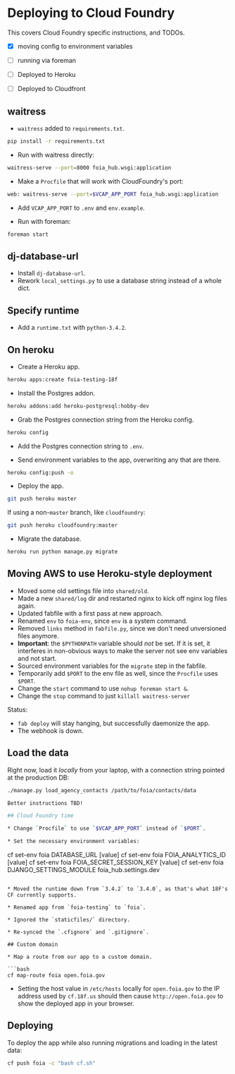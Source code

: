 # Deploying to Cloud Foundry

This covers Cloud Foundry specific instructions, and TODOs.

- [X] moving config to environment variables
- [ ] running via foreman
- [ ] Deployed to Heroku
- [ ] Deployed to Cloudfront


## waitress

* `waitress` added to `requirements.txt`.

```bash
pip install -r requirements.txt
```

* Run with waitress directly:

```bash
waitress-serve --port=8000 foia_hub.wsgi:application
```

* Make a `Procfile` that will work with CloudFoundry's port:

```bash
web: waitress-serve --port=$VCAP_APP_PORT foia_hub.wsgi:application
```

* Add `VCAP_APP_PORT` to `.env` and `env.example`.

* Run with foreman:

```bash
foreman start
```

## dj-database-url

* Install `dj-database-url`.
* Rework `local_settings.py` to use a database string instead of a whole dict.

## Specify runtime

* Add a `runtime.txt` with `python-3.4.2`.


## On heroku

* Create a Heroku app.

```bash
heroku apps:create foia-testing-18f
```

* Install the Postgres addon.

```bash
heroku addons:add heroku-postgresql:hobby-dev
```

* Grab the Postgres connection string from the Heroku config.

```bash
heroku config
```

* Add the Postgres connection string to `.env`.

* Send environment variables to the app, overwriting any that are there.

```bash
heroku config:push -o
```

* Deploy the app.

```bash
git push heroku master
```

If using a non-`master` branch, like `cloudfoundry`:

```bash
git push heroku cloudfoundry:master
```

* Migrate the database.

```bash
heroku run python manage.py migrate
```

## Moving AWS to use Heroku-style deployment

* Moved some old settings file into `shared/old`.
* Made a new `shared/log` dir and restarted nginx to kick off nginx log files again.
* Updated fabfile with a first pass at new approach.
* Renamed `env` to `foia-env`, since `env` is a system command.
* Removed `links` method in `fabfile.py`, since we don't need unversioned files anymore.
* **Important**: the `$PYTHONPATH` variable should _not_ be set. If it is set, it interferes in non-obvious ways to make the server not see env variables and not start.
* Sourced environment variables for the `migrate` step in the fabfile.
* Temporarily add `$PORT` to the env file as well, since the `Procfile` uses `$PORT`.
* Change the `start` command to use `nohup foreman start &`.
* Change the `stop` command to just `killall waitress-server`

Status:

* `fab deploy` will stay hanging, but successfully daemonize the app.
* The webhook is down.

## Load the data

Right now, load it *locally* from your laptop, with a connection string pointed at the production DB:

```bash
./manage.py load_agency_contacts /path/to/foia/contacts/data

Better instructions TBD!

## Cloud Foundry time

* Change `Procfile` to use `$VCAP_APP_PORT` instead of `$PORT`.

* Set the necessary environment variables:

```
cf set-env foia DATABASE_URL [value]
cf set-env foia FOIA_ANALYTICS_ID [value]
cf set-env foia FOIA_SECRET_SESSION_KEY [value]
cf set-env foia DJANGO_SETTINGS_MODULE foia_hub.settings.dev
```

* Moved the runtime down from `3.4.2` to `3.4.0`, as that's what 18F's CF currently supports.

* Renamed app from `foia-testing` to `foia`.

* Ignored the `staticfiles/` directory.

* Re-synced the `.cfignore` and `.gitignore`.

## Custom domain

* Map a route from our app to a custom domain.

```bash
cf map-route foia open.foia.gov
```

* Setting the host value in `/etc/hosts` locally for `open.foia.gov` to the IP address used by `cf.18f.us` should then cause `http://open.foia.gov` to show the deployed app in your browser.

## Deploying

To deploy the app while also running migrations and loading in the latest data:

```bash
cf push foia -c "bash cf.sh"
```

